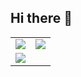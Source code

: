 ## Hi there 👋

<table align="center">
  <tr>
    <td>
      <img src="https://github-readme-stats.vercel.app/api?username=vini-alg&theme=dracula&show_icons=true&hide_border=false&count_private=true" />
    </td>
    <td>
      <img src="https://github-readme-stats.vercel.app/api/top-langs/?username=vini-alg&theme=dracula&show_icons=true&hide_border=false&layout=compact" />
    </td>
  </tr>
  <tr>
    <td colspan="2" align="left">
      <img src="https://github-readme-streak-stats.herokuapp.com/?user=vini-alg&theme=dracula&hide_border=false" />
    </td>
  </tr>
</table>

